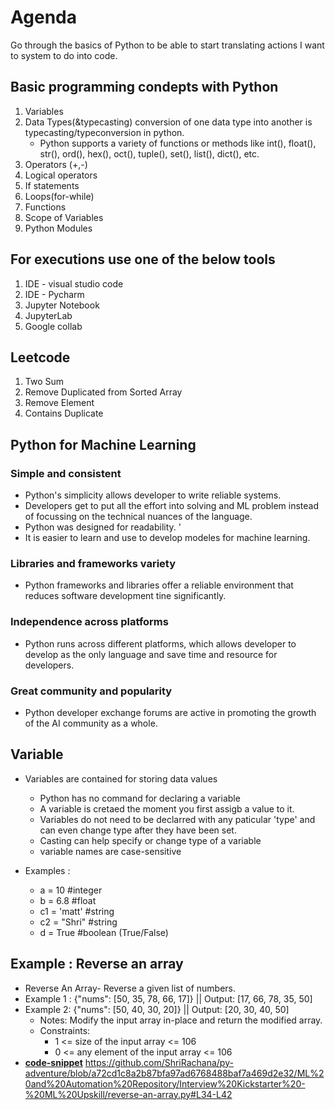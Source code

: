 # Agenda 
Go through the basics of Python to be able to start translating actions I want to system to do into code. 

## Basic programming condepts with Python 
1. Variables 
2. Data Types(&typecasting) conversion of one data type into another is typecasting/typeconversion in python.
    - Python supports a variety of functions or methods like int(), float(), str(), ord(), hex(), oct(), tuple(), set(), list(), dict(), etc. 
3. Operators (+,-)
4. Logical operators 
5. If statements
6. Loops(for-while)
7. Functions
8. Scope of Variables
9. Python Modules

## For executions use one of the below tools 
1. IDE - visual studio code
2. IDE - Pycharm
3. Jupyter Notebook 
4. JupyterLab
5. Google collab 

## Leetcode
1. Two Sum 
26. Remove Duplicated from Sorted Array 
27. Remove Element 
217. Contains Duplicate 

## Python for Machine Learning

### Simple and consistent 
- Python's simplicity allows developer to write reliable systems. 
- Developers get to put all the effort into solving and ML problem instead of focussing on the technical nuances of the language. 
- Python was designed for readability. '
- It is easier to learn and use to develop modeles for machine learning. 
### Libraries and frameworks variety 
- Python frameworks and libraries offer a reliable environment that reduces software development tine significantly. 
### Independence across platforms 
- Python runs across different platforms, which allows developer to develop as the only language and save time and resource for developers. 
### Great community and popularity 
- Python developer exchange forums are active in promoting the growth of the AI community as a whole. 

## Variable 
- Variables are contained for storing data values 
    - Python has no command for declaring a variable 
    - A variable is cretaed the moment you first assigb a value to it. 
    - Variables do not need to be declarred with any paticular 'type' and can even change type after they have been set. 
    - Casting can help specify or change type of a variable 
    - variable names are case-sensitive 

- Examples : 
    - a = 10 #integer 
    - b = 6.8 #float 
    - c1 = 'matt' #string 
    - c2 = "Shri" #string 
    - d = True #boolean (True/False)


## Example : Reverse an array 
 - Reverse An Array- Reverse a given list of numbers.
 - Example 1 : {"nums": [50, 35, 78, 66, 17]} || Output: [17, 66, 78, 35, 50]
 - Example 2: {"nums": [50, 40, 30, 20]} || Output: [20, 30, 40, 50]
    - Notes: Modify the input array in-place and return the modified array.
    - Constraints:
        - 1 <= size of the input array <= 106
        - 0 <= any element of the input array <= 106
- [**code-snippet**](https://github.com/ShriRachana/py-adventure/blob/a72cd1c8a2b87bfa97ad6768488baf7a469d2e32/ML%20and%20Automation%20Repository/Interview%20Kickstarter%20-%20ML%20Upskill/reverse-an-array.py)
https://github.com/ShriRachana/py-adventure/blob/a72cd1c8a2b87bfa97ad6768488baf7a469d2e32/ML%20and%20Automation%20Repository/Interview%20Kickstarter%20-%20ML%20Upskill/reverse-an-array.py#L34-L42